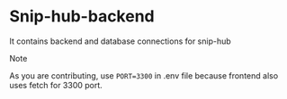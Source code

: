 # Snip-hub-backend

It contains backend and database connections for snip-hub

> [!NOTE]
> As you are contributing, use `PORT=3300` in .env file because frontend also uses fetch for 3300 port.
